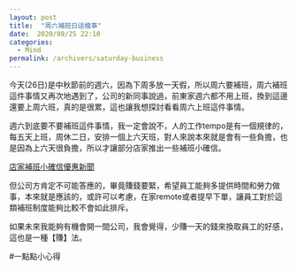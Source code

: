 ```yaml
---
layout: post
title:  "周六補班日這檔事"
date:  2020/09/25 22:10
categories: 
  - Mind
permalink: /archivers/saturday-business
---
```


今天(26日)是中秋節前的週六，因為下周多放一天假，所以周六要補班，周六補班這件事情又再次地遇到了，公司的新同事說過，前東家週六都不用上班，換到這邊還要上周六班，真的是很累，這也讓我想探討看看周六上班這件事情。

週六到底要不要補班這件事情，我一定會說不，人的工作tempo是有一個規律的，每五天上班，周休二日，安排一個上六天班，對人來說本來就是會有一些負擔，也是因為上六天很負擔，所以才讓部分店家推出一些補班小確信。

[店家補班小確信優惠新聞](https://www.ftvnews.com.tw/news/detail/2020925W0109)

但公司方肯定不可能答應的，畢竟賺錢要緊，希望員工能夠多提供時間和勞力做事，本來就是應該的，或許可以考慮，在家remote或者提早下單，讓員工對於這類補班制度能夠比較不會如此排斥。

如果未來我能夠有機會開一間公司，我會覺得，少賺一天的錢來換取員工的好感，這也是一種【賺】法。

#一點點小心得

